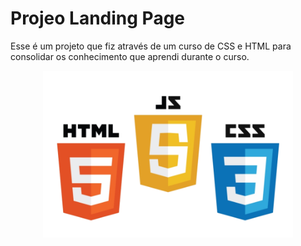 # Projeo Landing Page

Esse é um projeto que fiz através de um curso de CSS e HTML para consolidar os conhecimento que aprendi durante o curso.

<div style="text-align: center">
  <img src="img/html-css-js.png" width="400px">
</div>

